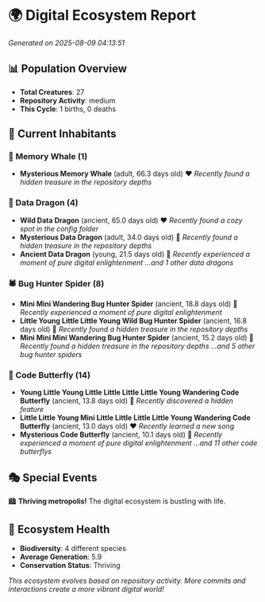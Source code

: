 # 🌍 Digital Ecosystem Report
*Generated on 2025-08-09 04:13:51*

## 📊 Population Overview
- **Total Creatures**: 27
- **Repository Activity**: medium
- **This Cycle**: 1 births, 0 deaths

## 👥 Current Inhabitants

### 🐋 Memory Whale (1)
- **Mysterious Memory Whale** (adult, 66.3 days old) ❤️
  *Recently found a hidden treasure in the repository depths*

### 🐉 Data Dragon (4)
- **Wild Data Dragon** (ancient, 65.0 days old) ❤️
  *Recently found a cozy spot in the config folder*
- **Mysterious Data Dragon** (adult, 34.0 days old) 💛
  *Recently found a hidden treasure in the repository depths*
- **Ancient Data Dragon** (young, 21.5 days old) 💛
  *Recently experienced a moment of pure digital enlightenment*
  *...and 1 other data dragons*

### 🕷️ Bug Hunter Spider (8)
- **Mini Mini Wandering Bug Hunter Spider** (ancient, 18.8 days old) 💛
  *Recently experienced a moment of pure digital enlightenment*
- **Little Young Little Little Young Wild Bug Hunter Spider** (ancient, 16.8 days old) 💚
  *Recently found a hidden treasure in the repository depths*
- **Mini Mini Mini Wandering Bug Hunter Spider** (ancient, 15.2 days old) 💛
  *Recently found a hidden treasure in the repository depths*
  *...and 5 other bug hunter spiders*

### 🦋 Code Butterfly (14)
- **Young Little Young Little Little Little Little Young Wandering Code Butterfly** (ancient, 13.8 days old) 💛
  *Recently discovered a hidden feature*
- **Little Little Young Mini Little Little Little Little Young Wandering Code Butterfly** (ancient, 13.0 days old) ❤️
  *Recently learned a new song*
- **Mysterious Code Butterfly** (ancient, 10.1 days old) 💚
  *Recently experienced a moment of pure digital enlightenment*
  *...and 11 other code butterflys*

## 🎭 Special Events

🏙️ **Thriving metropolis!** The digital ecosystem is bustling with life.

## 🔬 Ecosystem Health
- **Biodiversity**: 4 different species
- **Average Generation**: 5.9
- **Conservation Status**: Thriving

*This ecosystem evolves based on repository activity. More commits and interactions create a more vibrant digital world!*